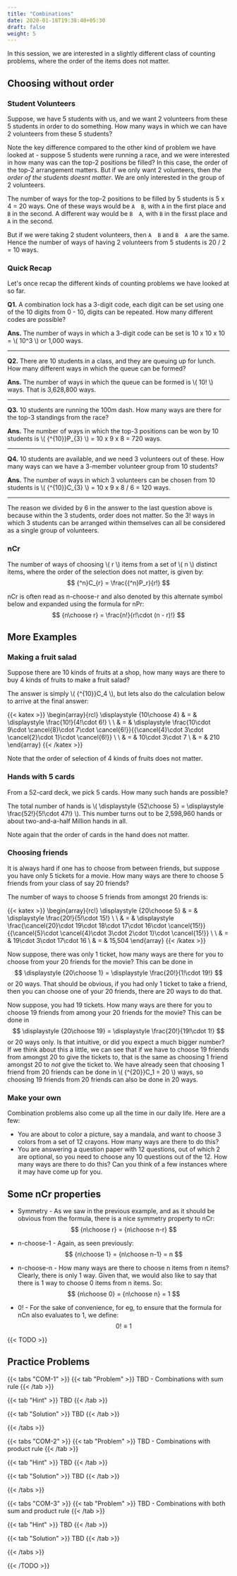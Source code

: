 ```yaml
---
title: "Combinations"
date: 2020-01-18T19:38:40+05:30
draft: false
weight: 5
---
```


In this session, we are interested in a slightly different class of counting problems, where the order of the items does not matter. 

## Choosing without order

### Student Volunteers

Suppose, we have 5 students with us, and we want 2 volunteers from these 5 students in order to do something. How many ways in which we can have 2 volunteers from these 5 students?

Note the key difference compared to the other kind of problem we have looked at - suppose 5 students were running a race, and we were interested in how many was can the top-2 positions be filled? In this case, the order of the top-2 arrangement matters. But if we only want 2 volunteers, then *the order of the students doesnt matter*. We are only interested in the group of 2 volunteers.

The number of ways for the top-2 positions to be filled by 5 students is 5 x 4 = 20 ways. One of these ways would be `A  B`, with `A` in the first place and `B` in the second. A different way would be `B  A`, with `B` in the firsst place and `A` in the second. 

But if we were taking 2 student volunteers, then `A  B` and `B  A` are the same. Hence the number of ways of having 2 volunteers from 5 students is 20 / 2 = 10 ways.

### Quick Recap

Let's once recap the different kinds of counting problems we have looked at so far.

**Q1.** A combination lock has a 3-digit code, each digit can be set using one of the 10 digits from 0 - 10, digits can be repeated. How many different codes are possible?

**Ans.** The number of ways in which a 3-digit code can be set is 10 x 10 x 10 = \\( 10^3 \\) or 1,000 ways.

---

**Q2.** There are 10 students in a class, and they are queuing up for lunch. How many different ways in which the queue can be formed?

**Ans.** The number of ways in which the queue can be formed is \\( 10! \\) ways. That is 3,628,800 ways. 

---

**Q3.** 10 students are running the 100m dash. How many ways are there for the top-3 standings from the race?

**Ans.** The number of ways in which the top-3 positions can be won by 10 students is \\( {^{10}}P_{3} \\) = 10 x 9 x 8 = 720 ways.

---

**Q4.** 10 students are available, and we need 3 volunteers out of these. How many ways can we have a 3-member volunteer group from 10 students?

**Ans.** The number of ways in which 3 volunteers can be chosen from 10 students is \\( {^{10}}C_{3} \\) = 10 x 9 x 8 / 6 = 120 ways.

---

The reason we divided by 6 in the answer to the last question above is because within the 3 students, order does not matter. So the 3! ways in which 3 students can be arranged within themselves can all be considered as a single group of volunteers.

### nCr

The number of ways of choosing \\( r \\) items from a set of \\( n \\) distinct items, where the order of the selection does not matter, is given by:
$$ {^n}C_{r} = \frac{{^n}P_r}{r!} $$

nCr is often read as n-choose-r and also denoted by this alternate symbol below and expanded using the formula for nPr:
$$ {n\choose r} = \frac{n!}{r!\cdot (n - r)!} $$

## More Examples

### Making a fruit salad

Suppose there are 10 kinds of fruits at a shop, how many ways are there to buy 4 kinds of fruits to make a fruit salad?

The answer is simply \\( {^{10}}C_4 \\), but lets also do the calculation below to arrive at the final answer:

{{< katex >}}
\begin{array}{rcl}
\displaystyle {10\choose 4} & = & \displaystyle \frac{10!}{4!\cdot 6!} \\ \\
& = & \displaystyle \frac{10\cdot 9\cdot \cancel{8}\cdot 7\cdot \cancel{6!}}{{\cancel{4}\cdot 3\cdot \cancel{2}\cdot 1}\cdot \cancel{6!}} \\ \\
& = & 10\cdot 3\cdot 7 \\
& = & 210
\end{array}
{{< /katex >}}

Note that the order of selection of 4 kinds of fruits does not matter.

### Hands with 5 cards

From a 52-card deck, we pick 5 cards. How many such hands are possible?

The total number of hands is \\( \displaystyle {52\choose 5} = \displaystyle \frac{52!}{5!\cdot 47!} \\). This number turns out to be 2,598,960 hands or about two-and-a-half Million hands in all.

Note again that the order of cards in the hand does not matter.

### Choosing friends

It is always hard if one has to choose from between friends, but suppose you have only 5 tickets for a movie. How many ways are there to choose 5 friends from your class of say 20 friends?

The number of ways to choose 5 friends from amongst 20 friends is:

{{< katex >}}
\begin{array}{rcl}
\displaystyle {20\choose 5} & = & \displaystyle \frac{20!}{5!\cdot 15!} \\ \\
& = & \displaystyle \frac{\cancel{20}\cdot 19\cdot 18\cdot 17\cdot 16\cdot \cancel{15!}}{{\cancel{5}\cdot \cancel{4}\cdot 3\cdot 2\cdot 1}\cdot \cancel{15!}} \\ \\
& = & 19\cdot 3\cdot 17\cdot 16 \\
& = & 15,504
\end{array}
{{< /katex >}}

Now suppose, there was only 1 ticket, how many ways are there for you to choose from your 20 friends for the movie? This can be done in 
$$ \displaystyle {20\choose 1} = \displaystyle \frac{20!}{1!\cdot 19!} $$ 
or 20 ways. That should be obvious, if you had only 1 ticket to take a friend, then you can choose one of your 20 friends, there are 20 ways to do that. 

Now suppose, you had 19 tickets. How many ways are there for you to choose 19 friends from among your 20 friends for the movie? This can be done in
$$ \displaystyle {20\choose 19} = \displaystyle \frac{20!}{19!\cdot 1!} $$ 
or 20 ways only. Is that intuitive, or did you expect a much bigger number? If we think about this a little, we can see that if we have to choose 19 friends from amongst 20 to give the tickets to, that is the same as choosing 1 friend amongst 20 to *not* give the ticket to. We have already seen that choosing 1 friend from 20 friends can be done in \\( {^{20}}C_1 = 20 \\) ways, so choosing 19 friends from 20 friends can also be done in 20 ways.

### Make your own

Combination problems also come up all the time in our daily life. Here are a few:

- You are about to color a picture, say a mandala, and want to choose 3 colors from a set of 12 crayons. How many ways are there to do this?
- You are answering a question paper with 12 questions, out of which 2 are optional, so you need to choose any 10 questions out of the 12. How many ways are there to do this?
Can you think of a few instances where it may have come up for you.


## Some nCr properties

- Symmetry -
As we saw in the previous example, and as it should be obvious from the formula, there is a nice symmetry property to nCr:
$$ {n\choose r} = {n\choose n-r} $$

- n-choose-1 - 
Again, as seen previously:
$$ {n\choose 1} = {n\choose n-1} = n $$

- n-choose-n -
How many ways are there to choose n items from n items? Clearly, there is only 1 way. Given that, we would also like to say that there is 1 way to choose 0 items from n items. So:
$$ {n\choose 0} = {n\choose n} = 1 $$

- 0! - 
For the sake of convenience, for eg, to ensure that the formula for nCn also evaluates to 1, we define:
$$ 0! \equiv 1 $$

{{< TODO >}}

## Practice Problems

{{< tabs "COM-1" >}}
{{< tab "Problem" >}}
TBD - Combinations with sum rule
{{< /tab >}}

{{< tab "Hint" >}}
TBD
{{< /tab >}}

{{< tab "Solution" >}}
TBD
{{< /tab >}}

{{< /tabs >}}


{{< tabs "COM-2" >}}
{{< tab "Problem" >}}
TBD - Combinations with product rule
{{< /tab >}}

{{< tab "Hint" >}}
TBD
{{< /tab >}}

{{< tab "Solution" >}}
TBD
{{< /tab >}}

{{< /tabs >}}



{{< tabs "COM-3" >}}
{{< tab "Problem" >}}
TBD - Combinations with both sum and product rule
{{< /tab >}}

{{< tab "Hint" >}}
TBD
{{< /tab >}}

{{< tab "Solution" >}}
TBD
{{< /tab >}}

{{< /tabs >}}

{{< /TODO >}}


